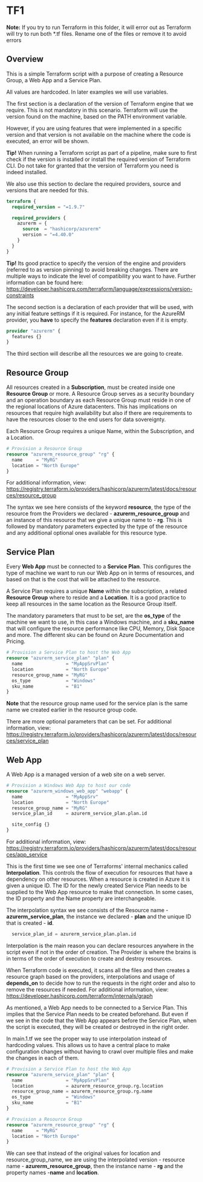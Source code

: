# TF1

**Note:** If you try to run Terraform in this folder, it will error out as Terraform will try to run both *.tf files. Rename one of the files or remove it to avoid errors

## Overview

This is a simple Terraform script with a purpose of creating a Resource Group, a Web App and a Service Plan.

All values are hardcoded. In later examples we will use variables.

The first section is a declaration of the version of Terraform engine that we require. This is not mandatory in this scenario. Terraform will use the version found on the machine, based on the PATH environment variable.

However, if you are using features that were implemented in a specific version and that version is not available on the machine where the code is executed, an error will be shown.

**Tip!** When running a Terraform script as part of a pipeline, make sure to first check if the version is installed or install the required version of Terraform CLI. Do not take for granted that the version of Terraform you need is indeed installed.

We also use this section to declare the required providers, source and versions that are needed for this.

```terraform
terraform {
  required_version = "=1.9.7"

  required_providers {
    azurerm = {
      source  = "hashicorp/azurerm"
      version = "=4.40.0"
    }
  }
}
```

**Tip!** Its good practice to specify the version of the engine and providers (referred to as version pinning) to avoid breaking changes. There are multiple ways to indicate the level of compatibility you want to have. Further information can be found here: <https://developer.hashicorp.com/terraform/language/expressions/version-constraints>

The second section is a declaration of each provider that will be used, with any initial feature settings if it is required. For instance, for the AzureRM provider, you **have** to specify the **features** declaration even if it is empty.

```terraform
provider "azurerm" {
  features {}
}
```

The third section will describe all the resources we are going to create.

## Resource Group

All resources created in a **Subscription**, must be created inside one **Resource Group** or more. A Resource Group serves as a security boundary and an operation boundary as each Resource Group must reside in one of the regional locations of Azure datacenters. This has implications on resources that require high availability but also if there are requirements to have the resources closer to the end users for data sovereignty.

Each Resource Group requires a unique Name, within the Subscription, and a Location.

```terraform
# Provision a Resource Group
resource "azurerm_resource_group" "rg" {
  name     = "MyRG"
  location = "North Europe"
}
```

For additional information, view: <https://registry.terraform.io/providers/hashicorp/azurerm/latest/docs/resources/resource_group>

The syntax we see here consists of the keyword **resource**, the type of the resource from the Providers we declared - **azurerm_resource_group** and an instance of this resource that we give a unique name to - **rg**. This is followed by mandatory parameters expected by the type of the resource and any additional optional ones available for this resource type.

## Service Plan

Every **Web App** must be connected to a **Service Plan**. This configures the type of machine we want to run our Web App on in terms of resources, and based on that is the cost that will be attached to the resource.

A Service Plan requires a unique **Name** within the subscription, a related **Resource Group** where to reside and a **Location**. It is a good practice to keep all resources in the same location as the Resource Group itself.

The mandatory parameters that must to be set, are the **os_type** of the machine we want to use, in this case a Windows machine, and a **sku_name** that will configure the resource performance like CPU, Memory, Disk Space and more. The different sku can be found on Azure Documentation and Pricing.

```terraform
# Provision a Service Plan to host the Web App
resource "azurerm_service_plan" "plan" {
  name                = "MyAppSrvPlan"
  location            = "North Europe"
  resource_group_name = "MyRG"
  os_type             = "Windows"
  sku_name            = "B1"
}
```

**Note** that the resource group name used for the service plan is the same name we created earlier in the resource group code.

There are more optional parameters that can be set. For additional information, view: <https://registry.terraform.io/providers/hashicorp/azurerm/latest/docs/resources/service_plan>

## Web App

A Web App is a managed version of a web site on a web server.

```terraform
# Provision a Windows Web App to host our code
resource "azurerm_windows_web_app" "webapp" {
  name                = "MyAppSrv"
  location            = "North Europe"
  resource_group_name = "MyRG"
  service_plan_id     = azurerm_service_plan.plan.id

  site_config {}
}
```

For additional information, view: <https://registry.terraform.io/providers/hashicorp/azurerm/latest/docs/resources/app_service>

This is the first time we see one of Terraforms' internal mechanics called **Interpolation**. This controls the flow of execution for resources that have a dependency on other resources. When a resource is created in Azure it is given a unique ID. The ID for the newly created Service Plan needs to be supplied to the Web App resource to make that connection. In some cases, the ID property and the Name property are interchangeable.

The interpolation syntax we see consists of the Resource name - **azurerm_service_plan**, the instance we declared - **plan** and the unique ID that is created - **id**.

```terraform
  service_plan_id = azurerm_service_plan.plan.id
```

Interpolation is the main reason you can declare resources anywhere in the script even if not in the order of creation. The Provider is where the brains is in terms of the order of execution to create and destroy resources.

When Terraform code is executed, it scans all the files and then creates a resource graph based on the providers, interpolations and usage of **depends_on** to decide how to run the requests in the right order and also to remove the resources if needed. For additional information, view: <https://developer.hashicorp.com/terraform/internals/graph>

As mentioned, a Web App needs to be connected to a Service Plan. This implies that the Service Plan needs to be created beforehand. But even if we see in the code that the Web App appears before the Service Plan, when the script is executed, they will be created or destroyed in the right order.

In main.1.tf we see the proper way to use interpolation instead of hardcoding values. This allows us to have a central place to make configuration changes without having to crawl over multiple files and make the changes in each of them.

```terraform
# Provision a Service Plan to host the Web App
resource "azurerm_service_plan" "plan" {
  name                = "MyAppSrvPlan"
  location            = azurerm_resource_group.rg.location
  resource_group_name = azurerm_resource_group.rg.name
  os_type             = "Windows"
  sku_name            = "B1"
}

# Provision a Resource Group
resource "azurerm_resource_group" "rg" {
  name     = "MyRG"
  location = "North Europe"
}
```

We can see that instead of the original values for location and resource_group_name, we are using the interpolated version - resource name - **azurerm_resource_group**, then the instance name - **rg** and the property names -**name** and **location**.
